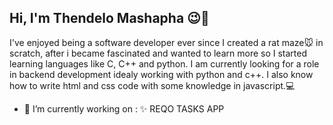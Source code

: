 ## Hi, I'm Thendelo Mashapha 😉👋

<!--
**thendelonaz/thendelonaz** is a ✨ _special_ ✨ repository because its `README.md` (this file) appears on your GitHub profile.

Here are some ideas to get you started:

- 🔭 I’m currently working on ... REQO TASKS
- 🌱 I’m currently learning ...
- 👯 I’m looking to collaborate on ...
- 🤔 I’m looking for help with ...
- 💬 Ask me about ...
- 📫 How to reach me: ...
- 😄 Pronouns: ...
- ⚡ Fun fact: ...
-->
I've enjoyed being a software developer ever since I created a rat maze🐭 in scratch, after i became fascinated and wanted to learn more so I started learning languages like C, C++ and python. I am currently looking for a role in backend development idealy working with python and c++. I also know how to write html and css code with some knowledge in javascript.💻

- 🔭 I’m currently working on : ✨ REQO TASKS APP
